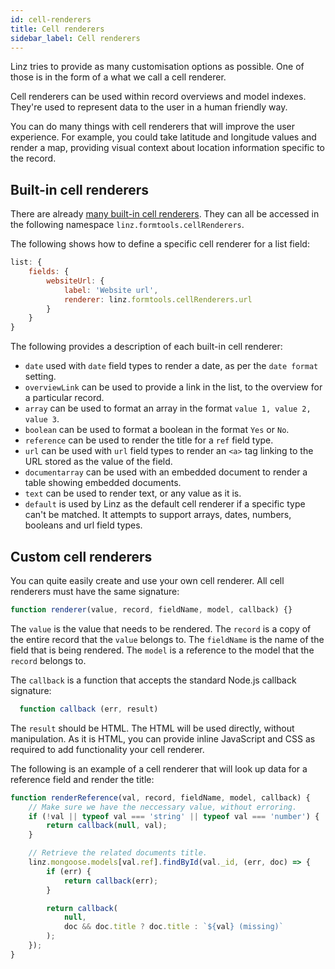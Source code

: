 ```yaml
---
id: cell-renderers
title: Cell renderers
sidebar_label: Cell renderers
---
```


Linz tries to provide as many customisation options as possible. One of those is in the form of a what we call a cell renderer.

Cell renderers can be used within record overviews and model indexes. They're used to represent data to the user in a human friendly way.

You can do many things with cell renderers that will improve the user experience. For example, you could take latitude and longitude values and render a map, providing visual context about location information specific to the record.

## Built-in cell renderers

There are already [many built-in cell renderers](https://github.com/linzjs/linz/blob/master/lib/formtools/renderers-cell.js). They can all be accessed in the following namespace `linz.formtools.cellRenderers`.

The following shows how to define a specific cell renderer for a list field:

```javascript
list: {
    fields: {
        websiteUrl: {
            label: 'Website url',
            renderer: linz.formtools.cellRenderers.url
        }
    }
}
```

The following provides a description of each built-in cell renderer:

-   `date` used with `date` field types to render a date, as per the `date format` setting.
-   `overviewLink` can be used to provide a link in the list, to the overview for a particular record.
-   `array` can be used to format an array in the format `value 1, value 2, value 3`.
-   `boolean` can be used to format a boolean in the format `Yes` or `No`.
-   `reference` can be used to render the title for a `ref` field type.
-   `url` can be used with `url` field types to render an `<a>` tag linking to the URL stored as the value of the field.
-   `documentarray` can be used with an embedded document to render a table showing embedded documents.
-   `text` can be used to render text, or any value as it is.
-   `default` is used by Linz as the default cell renderer if a specific type can't be matched. It attempts to support arrays, dates, numbers, booleans and url field types.

## Custom cell renderers

You can quite easily create and use your own cell renderer. All cell renderers must have the same signature:

```javascript
function renderer(value, record, fieldName, model, callback) {}
```

The `value` is the value that needs to be rendered. The `record` is a copy of the entire record that the `value` belongs to. The `fieldName` is the name of the field that is being rendered. The `model` is a reference to the model that the `record` belongs to.

The `callback` is a function that accepts the standard Node.js callback signature:

```javascript
  function callback (err, result)
```

The `result` should be HTML. The HTML will be used directly, without manipulation. As it is HTML, you can provide inline JavaScript and CSS as required to add functionality your cell renderer.

The following is an example of a cell renderer that will look up data for a reference field and render the title:

```javascript
function renderReference(val, record, fieldName, model, callback) {
    // Make sure we have the neccessary value, without erroring.
    if (!val || typeof val === 'string' || typeof val === 'number') {
        return callback(null, val);
    }

    // Retrieve the related documents title.
    linz.mongoose.models[val.ref].findById(val._id, (err, doc) => {
        if (err) {
            return callback(err);
        }

        return callback(
            null,
            doc && doc.title ? doc.title : `${val} (missing)`
        );
    });
}
```

